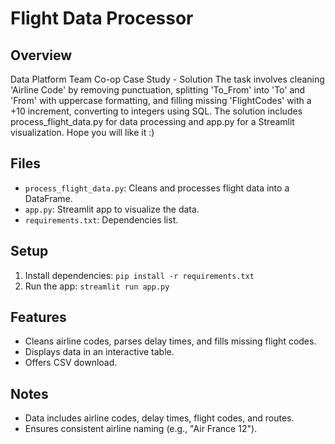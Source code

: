 # Flight Data Processor

## Overview
Data Platform Team Co-op Case Study - Solution
The task involves cleaning 'Airline Code' by removing punctuation, splitting 'To_From' into 'To' and 'From' with uppercase formatting, and filling missing 'FlightCodes' with a +10 increment, converting to integers using SQL. The solution includes process_flight_data.py for data processing and app.py for a Streamlit visualization. Hope you will like it :)

## Files
- `process_flight_data.py`: Cleans and processes flight data into a DataFrame.
- `app.py`: Streamlit app to visualize the data.
- `requirements.txt`: Dependencies list.

## Setup
1. Install dependencies: `pip install -r requirements.txt`
2. Run the app: `streamlit run app.py`

## Features
- Cleans airline codes, parses delay times, and fills missing flight codes.
- Displays data in an interactive table.
- Offers CSV download.


## Notes
- Data includes airline codes, delay times, flight codes, and routes.
- Ensures consistent airline naming (e.g., "Air France 12").